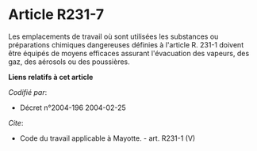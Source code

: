 # Article R231-7

Les emplacements de travail où sont utilisées les substances ou préparations chimiques dangereuses définies à l'article R.
231-1 doivent être équipés de moyens efficaces assurant l'évacuation des vapeurs, des gaz, des aérosols ou des poussières.

**Liens relatifs à cet article**

_Codifié par_:

  - Décret n°2004-196 2004-02-25

_Cite_:

  - Code du travail applicable à Mayotte. - art. R231-1 (V)
